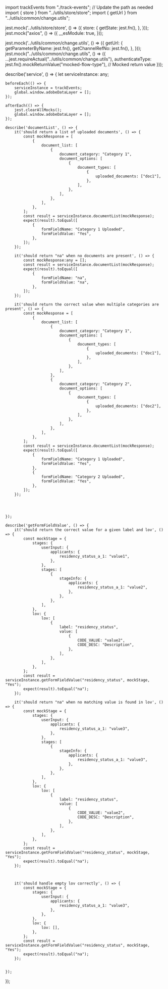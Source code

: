 import trackEvents from "./track-events"; // Update the path as needed
import { store } from "../utils/store/store";
import { getUrl } from "../utils/common/change.utils";

jest.mock('../utils/store/store', () => ({
    store: {
        getState: jest.fn(),
    },
}));
jest.mock("axios", () => ({
    __esModule: true,
}));

jest.mock('../utils/common/change.utils', () => ({
    getUrl: {
        getParameterByName: jest.fn(),
        getChannelRefNo: jest.fn(),
    },
}));
jest.mock("../utils/common/change.utils", () => ({
    ...jest.requireActual("../utils/common/change.utils"),
    authenticateType: jest.fn().mockReturnValue("mocked-flow-type"), // Mocked return value
}));

describe('service', () => {
    let serviceInstance: any;

    beforeEach(() => {
        serviceInstance = trackEvents;
        global.window.adobeDataLayer = [];
    });

    afterEach(() => {
        jest.clearAllMocks();
        global.window.adobeDataLayer = [];
    });

    describe('documentList', () => {
        it('should return a list of uploaded documents', () => {
            const mockResponse = [
                {
                    document_list: [
                        {
                            document_category: "Category 1",
                            document_options: [
                                {
                                    document_types: [
                                        {
                                            uploaded_documents: ["doc1"],
                                        },
                                    ],
                                },
                            ],
                        },
                    ],
                },
            ];
            const result = serviceInstance.documentList(mockResponse);
            expect(result).toEqual([
                {
                    formFieldName: "Category 1 Uploaded",
                    formFieldValue: "Yes",
                },
            ]);
        });

        it('should return "na" when no documents are present', () => {
            const mockResponse:any = [];
            const result = serviceInstance.documentList(mockResponse);
            expect(result).toEqual([
                {
                    formFieldName: "na",
                    formFieldValue: "na",
                },
            ]);
        });

        it('should return the correct value when multiple categories are present', () => {
            const mockResponse = [
                {
                    document_list: [
                        {
                            document_category: "Category 1",
                            document_options: [
                                {
                                    document_types: [
                                        {
                                            uploaded_documents: ["doc1"],
                                        },
                                    ],
                                },
                            ],
                        },
                        {
                            document_category: "Category 2",
                            document_options: [
                                {
                                    document_types: [
                                        {
                                            uploaded_documents: ["doc2"],
                                        },
                                    ],
                                },
                            ],
                        },
                    ],
                },
            ];
            const result = serviceInstance.documentList(mockResponse);
            expect(result).toEqual([
                {
                    formFieldName: "Category 1 Uploaded",
                    formFieldValue: "Yes",
                },
                {
                    formFieldName: "Category 2 Uploaded",
                    formFieldValue: "Yes",
                },
            ]);
        });

       

       
    });

    describe('getFormFieldValue', () => {
        it('should return the correct value for a given label and lov', () => {
            const mockStage = {
                stages: {
                    userInput: {
                        applicants: {
                            residency_status_a_1: "value1",
                        },
                    },
                    stages: [
                        {
                            stageInfo: {
                                applicants: {
                                    residency_status_a_1: "value2",
                                },
                            },
                        },
                    ],
                },
                lov: {
                    lov: [
                        {
                            label: "residency_status",
                            value: [
                                {
                                    CODE_VALUE: "value2",
                                    CODE_DESC: "Description",
                                },
                            ],
                        },
                    ],
                },
            };
            const result = serviceInstance.getFormFieldValue("residency_status", mockStage, "Yes");
            expect(result).toEqual("na");
        });

        it('should return "na" when no matching value is found in lov', () => {
            const mockStage = {
                stages: {
                    userInput: {
                        applicants: {
                            residency_status_a_1: "value3",
                        },
                    },
                    stages: [
                        {
                            stageInfo: {
                                applicants: {
                                    residency_status_a_1: "value3",
                                },
                            },
                        },
                    ],
                },
                lov: {
                    lov: [
                        {
                            label: "residency_status",
                            value: [
                                {
                                    CODE_VALUE: "value2",
                                    CODE_DESC: "Description",
                                },
                            ],
                        },
                    ],
                },
            };
            const result = serviceInstance.getFormFieldValue("residency_status", mockStage, "Yes");
            expect(result).toEqual("na");
        });

        

        it('should handle empty lov correctly', () => {
            const mockStage = {
                stages: {
                    userInput: {
                        applicants: {
                            residency_status_a_1: "value3",
                        },
                    },
                },
                lov: {
                    lov: [],
                },
            };
            const result = serviceInstance.getFormFieldValue("residency_status", mockStage, "Yes");
            expect(result).toEqual("na");
        });
        
       
    });
});
